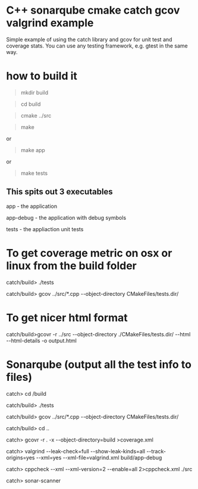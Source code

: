 # C++ sonarqube cmake catch gcov valgrind example
Simple example of using the catch library and gcov for unit test and coverage stats.
You can use any testing framework, e.g. gtest in the same way.

# how to build it
> mkdir build

> cd build

> cmake ../src

> make

or

> make app

or

> make tests

## This spits out 3 executables
app - the application

app-debug - the application with debug symbols

tests - the appliaction unit tests

# To get coverage metric on osx or linux from the build folder

catch/build> ./tests

catch/build> gcov ../src/*.cpp --object-directory CMakeFiles/tests.dir/

# To get nicer html format

catch/build>gcovr -r ../src --object-directory ./CMakeFiles/tests.dir/ --html --html-details -o output.html


# Sonarqube (output all the test info to files)

catch> cd /build

catch/build> ./tests

catch/build> gcov ../src/*.cpp --object-directory CMakeFiles/tests.dir/

catch/build> cd ..

catch> gcovr -r . -x --object-directory=build >coverage.xml

catch> valgrind --leak-check=full --show-leak-kinds=all --track-origins=yes --xml=yes --xml-file=valgrind.xml build/app-debug

catch> cppcheck --xml --xml-version=2 --enable=all 2>cppcheck.xml ./src

catch> sonar-scanner



